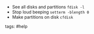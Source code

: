 - See all disks and partitions `fdisk -l`
- Stop loud beeping `setterm -blength 0`
- Make partitions on disk `cfdisk`

tags: #help